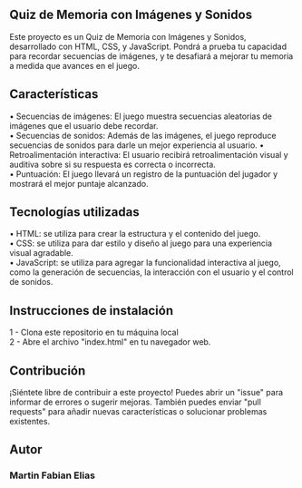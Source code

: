 ## Quiz de Memoria con Imágenes y Sonidos
Este proyecto es un Quiz de Memoria con Imágenes y Sonidos, desarrollado con HTML, CSS, y JavaScript. Pondrá a prueba tu capacidad para recordar secuencias de imágenes, y te desafiará a mejorar tu memoria a medida que avances en el juego.

## Características
• Secuencias de imágenes: El juego muestra secuencias aleatorias de imágenes que el usuario debe recordar.  
• Secuencias de sonidos: Además de las imágenes, el juego reproduce secuencias de sonidos para darle un mejor experiencia al usuario. 
• Retroalimentación interactiva: El usuario recibirá retroalimentación visual y auditiva sobre si su respuesta es correcta o incorrecta.  
• Puntuación: El juego llevará un registro de la puntuación del jugador y mostrará el mejor puntaje alcanzado.  

## Tecnologías utilizadas
• HTML: se utiliza para crear la estructura y el contenido del juego.  
• CSS: se utiliza para dar estilo y diseño al juego para una experiencia visual agradable.  
• JavaScript: se utiliza para agregar la funcionalidad interactiva al juego, como la generación de secuencias, la interacción con el usuario y el control de sonidos.  

## Instrucciones de instalación  

1 - Clona este repositorio en tu máquina local  
2 - Abre el archivo "index.html" en tu navegador web. 

## Contribución  
¡Siéntete libre de contribuir a este proyecto! Puedes abrir un "issue" para informar de errores o sugerir mejoras. También puedes enviar "pull requests" para añadir nuevas características o solucionar problemas existentes.

## Autor  
### Martin Fabian Elias